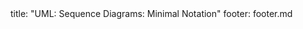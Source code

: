 <frontmatter>
title: "UML: Sequence Diagrams: Minimal Notation"
footer: footer.md
</frontmatter>

<include src="unit-inPage-asFlat.md" boilerplate />